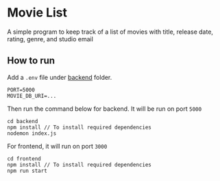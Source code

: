 # Movie List
A simple program to keep track of a list of movies with title, release date, rating, genre, and studio email

## How to run
Add a `.env` file under [backend](./backend) folder.
```
PORT=5000
MOVIE_DB_URI=...
```
Then run the command below for backend. It will be run on port `5000`
```
cd backend
npm install // To install required dependencies
nodemon index.js
```

For frontend, it will run on port `3000`
```
cd frontend
npm install // To install required dependencies
npm run start
```
